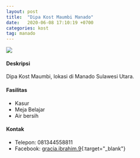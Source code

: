 ```yaml
---
layout: post
title:  "Dipa Kost Maumbi Manado"
date:   2020-06-08 17:10:19 +0700
categories: kost
tag: manado
---
```

<div class="mb-4">
<image src="https://i.imgur.com/2bcbhfX.png" class="img-fluid" />
</div>

#### Deskripsi
Dipa Kost Maumbi, lokasi di Manado Sulawesi Utara.

#### Fasilitas
- Kasur
- Meja Belajar
- Air bersih

#### Kontak
- Telepon: 081344558811
- Facebook: [gracia.ibrahim.9](https://www.facebook.com/gracia.ibrahim.9 "gracia.ibrahim.9"){:target="_blank"}